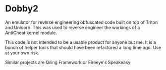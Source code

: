 # Dobby2


An emulator for reverse engineering obfuscated code built on top of Triton and Unicorn.
This was used to reverse engineer the workings of a AntiCheat kernel module.

This code is not intended to be a usable product for anyone but me. 
It is a bunch of helper tools that should have been refactored a long time ago.
Use at your own risk.

Similar projects are Qiling Framework or Fireeye's Speakeasy
